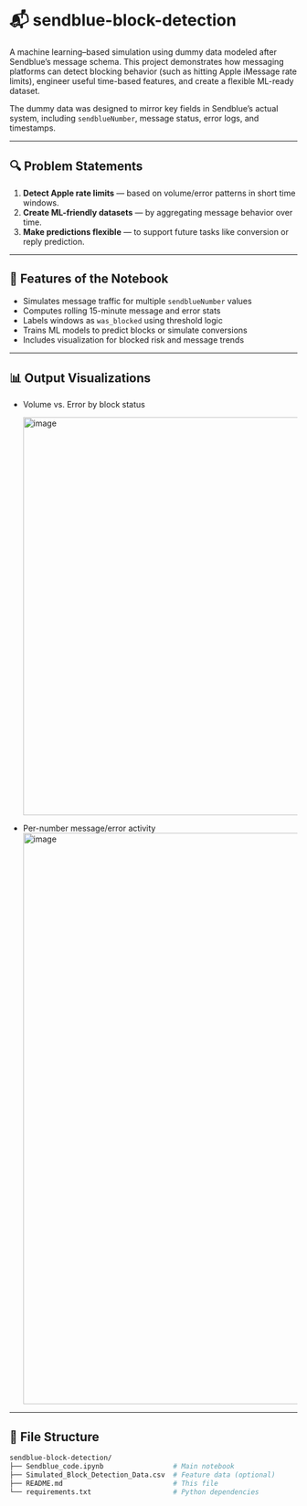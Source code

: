 # 📬 sendblue-block-detection

A machine learning–based simulation using dummy data modeled after Sendblue’s message schema. This project demonstrates how messaging platforms can detect blocking behavior (such as hitting Apple iMessage rate limits), engineer useful time-based features, and create a flexible ML-ready dataset.

The dummy data was designed to mirror key fields in Sendblue’s actual system, including `sendblueNumber`, message status, error logs, and timestamps.

---

## 🔍 Problem Statements

1. **Detect Apple rate limits** — based on volume/error patterns in short time windows.  
2. **Create ML-friendly datasets** — by aggregating message behavior over time.  
3. **Make predictions flexible** — to support future tasks like conversion or reply prediction.

---

## 🧪 Features of the Notebook

- Simulates message traffic for multiple `sendblueNumber` values  
- Computes rolling 15-minute message and error stats  
- Labels windows as `was_blocked` using threshold logic  
- Trains ML models to predict blocks or simulate conversions  
- Includes visualization for blocked risk and message trends

---

## 📊 Output Visualizations

- Volume vs. Error by block status
  
  <img width="697" alt="image" src="https://github.com/user-attachments/assets/47f134d8-a431-40f5-90b5-1a4c528e3d3a" /></br>
 
- Per-number message/error activity
  <img width="1000" alt="image" src="https://github.com/user-attachments/assets/21224c47-c604-4802-bdf2-31bc7184e515" /></br>


---

## 📁 File Structure

```bash
sendblue-block-detection/
├── Sendblue_code.ipynb                 # Main notebook
├── Simulated_Block_Detection_Data.csv  # Feature data (optional)
├── README.md                           # This file
└── requirements.txt                    # Python dependencies

